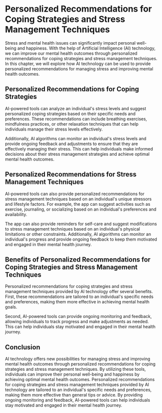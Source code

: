 Personalized Recommendations for Coping Strategies and Stress Management Techniques
===================================================================================================================================================

Stress and mental health issues can significantly impact personal well-being and happiness. With the help of Artificial Intelligence (AI) technology, we can improve our mental health outcomes through personalized recommendations for coping strategies and stress management techniques. In this chapter, we will explore how AI technology can be used to provide personalized recommendations for managing stress and improving mental health outcomes.

Personalized Recommendations for Coping Strategies
--------------------------------------------------

AI-powered tools can analyze an individual's stress levels and suggest personalized coping strategies based on their specific needs and preferences. These recommendations can include breathing exercises, mindfulness practices, or other relaxation techniques that can help individuals manage their stress levels effectively.

Additionally, AI algorithms can monitor an individual's stress levels and provide ongoing feedback and adjustments to ensure that they are effectively managing their stress. This can help individuals make informed decisions about their stress management strategies and achieve optimal mental health outcomes.

Personalized Recommendations for Stress Management Techniques
-------------------------------------------------------------

AI-powered tools can also provide personalized recommendations for stress management techniques based on an individual's unique stressors and lifestyle factors. For example, the app can suggest activities such as exercise, journaling, or socializing based on an individual's preferences and availability.

The app can also provide reminders for self-care and suggest modifications to stress management techniques based on an individual's physical limitations or other constraints. Additionally, AI algorithms can monitor an individual's progress and provide ongoing feedback to keep them motivated and engaged in their mental health journey.

Benefits of Personalized Recommendations for Coping Strategies and Stress Management Techniques
-----------------------------------------------------------------------------------------------

Personalized recommendations for coping strategies and stress management techniques provided by AI technology offer several benefits. First, these recommendations are tailored to an individual's specific needs and preferences, making them more effective in achieving mental health goals.

Second, AI-powered tools can provide ongoing monitoring and feedback, allowing individuals to track progress and make adjustments as needed. This can help individuals stay motivated and engaged in their mental health journey.

Conclusion
----------

AI technology offers new possibilities for managing stress and improving mental health outcomes through personalized recommendations for coping strategies and stress management techniques. By utilizing these tools, individuals can improve their personal well-being and happiness by achieving optimal mental health outcomes. Personalized recommendations for coping strategies and stress management techniques provided by AI technology are tailored to an individual's specific needs and preferences, making them more effective than general tips or advice. By providing ongoing monitoring and feedback, AI-powered tools can help individuals stay motivated and engaged in their mental health journey.
